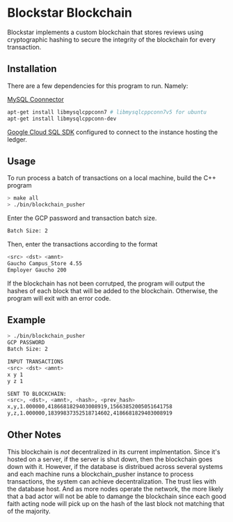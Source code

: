 # Blockstar Blockchain

Blockstar implements a custom blockchain that stores reviews using cryptographic hashing to secure the integrity of the blockchain for every transaction.

## Installation

There are a few dependencies for this program to run. Namely:

[MySQL Coonnector](https://dev.mysql.com/doc/connector-cpp/8.0/en/connector-cpp-introduction.html)
```bash
apt-get install libmysqlcppconn7 # libmysqlcppconn7v5 for ubuntu
apt-get install libmysqlcppconn-dev
```

[Google Cloud SQL SDK](https://cloud.google.com/sdk/docs/install) configured to connect to the instance hosting the ledger.

## Usage

To run process a batch of transactions on a local machine, build the C++ program

```bash
> make all
> ./bin/blockchain_pusher
```

Enter the GCP password and transaction batch size.

```bash
Batch Size: 2
```

Then, enter the transactions according to the format
```bash
<src> <dst> <amnt>
Gaucho Campus_Store 4.55
Employer Gaucho 200
```

If the blockchain has not been corrutped, the program will output the hashes of each block that will be added to the blockchain. Otherwise, the program will exit with an error code.

## Example

```bash
> ./bin/blockchain_pusher 
GCP PASSWORD
Batch Size: 2

INPUT TRANSACTIONS
<src> <dst> <amnt>
x y 1
y z 1

SENT TO BLOCKCHAIN:
<src>, <dst>, <amnt>, <hash>, <prev_hash>
x,y,1.000000,4186681829403008919,15663852005051641758
y,z,1.000000,18399837352518714602,4186681829403008919
```

## Other Notes
This blockchain is *not* decentralized in its current implmentation. Since it's hosted on a server, if the server is shut down, then the blockchain goes down with it. However, if the database is distribued across several systems and each machine runs a blockchain_pusher instance to process transactions, the system can achieve decentralization. The trust lies with the database host. And as more nodes operate the network, the more likely that a bad actor will not be able to damange the blockchain since each good faith acting node will pick up on the hash of the last block not matching that of the majority.
